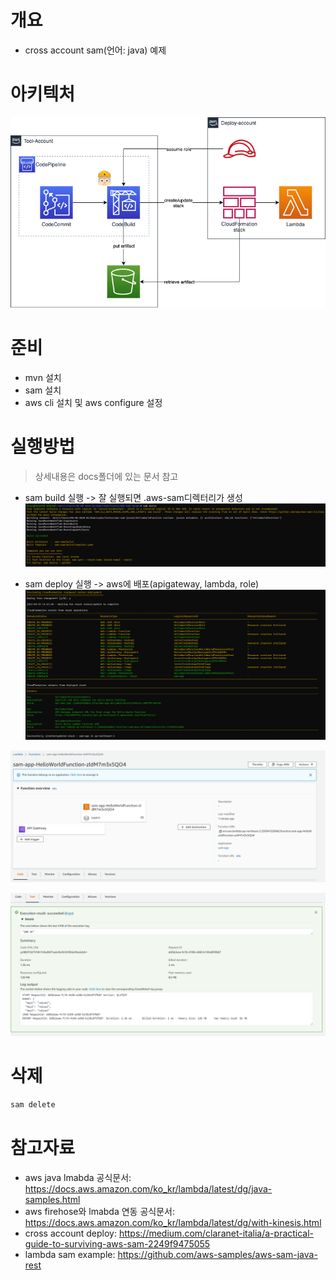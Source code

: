# 개요
* cross account sam(언어: java) 예제

# 아키텍처
![](imgs/arch.png)

# 준비
* mvn 설치
* sam 설치
* aws cli 설치 및 aws configure 설정

# 실행방법
> 상세내용은 docs폴더에 있는 문서 참고

* sam build 실행 -> 잘 실행되면 .aws-sam디렉터리가 생성
![](imgs/sambuild.PNG)

* sam deploy 실행 -> aws에 배포(apigateway, lambda, role)
![](imgs/samdeploy1.PNG)

![](imgs/samdeploy2.PNG)

![](imgs/samdeploy3.PNG)

# 삭제
```sh
sam delete
```

# 참고자료
* aws java lmabda 공식문서: https://docs.aws.amazon.com/ko_kr/lambda/latest/dg/java-samples.html
* aws firehose와 lmabda 연동 공식문서: https://docs.aws.amazon.com/ko_kr/lambda/latest/dg/with-kinesis.html
* cross account deploy: https://medium.com/claranet-italia/a-practical-guide-to-surviving-aws-sam-2249f9475055
* lambda sam example: https://github.com/aws-samples/aws-sam-java-rest
